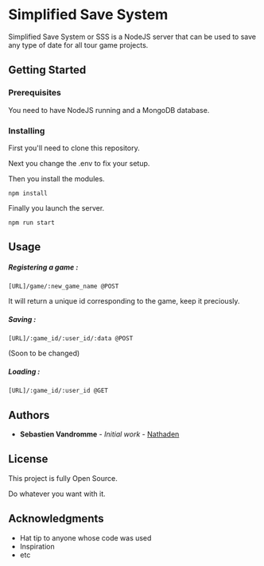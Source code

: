 # Simplified Save System

Simplified Save System or SSS is a NodeJS server that can be used to save any type of date for all tour game projects.

## Getting Started

### Prerequisites

You need to have NodeJS running and a MongoDB database.

### Installing

First you'll need to clone this repository.

Next you change the .env to fix your setup.

Then you install the modules.

```
npm install
```

Finally you launch the server.

```
npm run start
```

## Usage

##### Registering a game :
```
[URL]/game/:new_game_name @POST
```
It will return a unique id corresponding to the game, keep it preciously.

##### Saving :
```
[URL]/:game_id/:user_id/:data @POST
```
(Soon to be changed)

##### Loading :
```
[URL]/:game_id/:user_id @GET
```


## Authors

* **Sebastien Vandromme** - *Initial work* - [Nathaden](https://github.com/Nathaden)

## License

This project is fully Open Source.

Do whatever you want with it.

## Acknowledgments

* Hat tip to anyone whose code was used
* Inspiration
* etc

